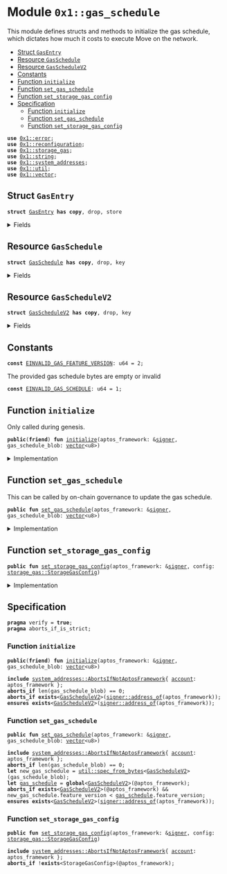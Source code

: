
<a name="0x1_gas_schedule"></a>

# Module `0x1::gas_schedule`

This module defines structs and methods to initialize the gas schedule, which dictates how much
it costs to execute Move on the network.


-  [Struct `GasEntry`](#0x1_gas_schedule_GasEntry)
-  [Resource `GasSchedule`](#0x1_gas_schedule_GasSchedule)
-  [Resource `GasScheduleV2`](#0x1_gas_schedule_GasScheduleV2)
-  [Constants](#@Constants_0)
-  [Function `initialize`](#0x1_gas_schedule_initialize)
-  [Function `set_gas_schedule`](#0x1_gas_schedule_set_gas_schedule)
-  [Function `set_storage_gas_config`](#0x1_gas_schedule_set_storage_gas_config)
-  [Specification](#@Specification_1)
    -  [Function `initialize`](#@Specification_1_initialize)
    -  [Function `set_gas_schedule`](#@Specification_1_set_gas_schedule)
    -  [Function `set_storage_gas_config`](#@Specification_1_set_storage_gas_config)


<pre><code><b>use</b> <a href="..\../aptos-stdlib\../move-stdlib\doc\error.md#0x1_error">0x1::error</a>;
<b>use</b> <a href="reconfiguration.md#0x1_reconfiguration">0x1::reconfiguration</a>;
<b>use</b> <a href="storage_gas.md#0x1_storage_gas">0x1::storage_gas</a>;
<b>use</b> <a href="..\../aptos-stdlib\../move-stdlib\doc\string.md#0x1_string">0x1::string</a>;
<b>use</b> <a href="system_addresses.md#0x1_system_addresses">0x1::system_addresses</a>;
<b>use</b> <a href="util.md#0x1_util">0x1::util</a>;
<b>use</b> <a href="..\../aptos-stdlib\../move-stdlib\doc\vector.md#0x1_vector">0x1::vector</a>;
</code></pre>



<a name="0x1_gas_schedule_GasEntry"></a>

## Struct `GasEntry`



<pre><code><b>struct</b> <a href="gas_schedule.md#0x1_gas_schedule_GasEntry">GasEntry</a> <b>has</b> <b>copy</b>, drop, store
</code></pre>



<details>
<summary>Fields</summary>


<dl>
<dt>
<code>key: <a href="..\../aptos-stdlib\../move-stdlib\doc\string.md#0x1_string_String">string::String</a></code>
</dt>
<dd>

</dd>
<dt>
<code>val: u64</code>
</dt>
<dd>

</dd>
</dl>


</details>

<a name="0x1_gas_schedule_GasSchedule"></a>

## Resource `GasSchedule`



<pre><code><b>struct</b> <a href="gas_schedule.md#0x1_gas_schedule_GasSchedule">GasSchedule</a> <b>has</b> <b>copy</b>, drop, key
</code></pre>



<details>
<summary>Fields</summary>


<dl>
<dt>
<code>entries: <a href="..\../aptos-stdlib\../move-stdlib\doc\vector.md#0x1_vector">vector</a>&lt;<a href="gas_schedule.md#0x1_gas_schedule_GasEntry">gas_schedule::GasEntry</a>&gt;</code>
</dt>
<dd>

</dd>
</dl>


</details>

<a name="0x1_gas_schedule_GasScheduleV2"></a>

## Resource `GasScheduleV2`



<pre><code><b>struct</b> <a href="gas_schedule.md#0x1_gas_schedule_GasScheduleV2">GasScheduleV2</a> <b>has</b> <b>copy</b>, drop, key
</code></pre>



<details>
<summary>Fields</summary>


<dl>
<dt>
<code>feature_version: u64</code>
</dt>
<dd>

</dd>
<dt>
<code>entries: <a href="..\../aptos-stdlib\../move-stdlib\doc\vector.md#0x1_vector">vector</a>&lt;<a href="gas_schedule.md#0x1_gas_schedule_GasEntry">gas_schedule::GasEntry</a>&gt;</code>
</dt>
<dd>

</dd>
</dl>


</details>

<a name="@Constants_0"></a>

## Constants


<a name="0x1_gas_schedule_EINVALID_GAS_FEATURE_VERSION"></a>



<pre><code><b>const</b> <a href="gas_schedule.md#0x1_gas_schedule_EINVALID_GAS_FEATURE_VERSION">EINVALID_GAS_FEATURE_VERSION</a>: u64 = 2;
</code></pre>



<a name="0x1_gas_schedule_EINVALID_GAS_SCHEDULE"></a>

The provided gas schedule bytes are empty or invalid


<pre><code><b>const</b> <a href="gas_schedule.md#0x1_gas_schedule_EINVALID_GAS_SCHEDULE">EINVALID_GAS_SCHEDULE</a>: u64 = 1;
</code></pre>



<a name="0x1_gas_schedule_initialize"></a>

## Function `initialize`

Only called during genesis.


<pre><code><b>public</b>(<b>friend</b>) <b>fun</b> <a href="gas_schedule.md#0x1_gas_schedule_initialize">initialize</a>(aptos_framework: &<a href="..\../aptos-stdlib\../move-stdlib\doc\signer.md#0x1_signer">signer</a>, gas_schedule_blob: <a href="..\../aptos-stdlib\../move-stdlib\doc\vector.md#0x1_vector">vector</a>&lt;u8&gt;)
</code></pre>



<details>
<summary>Implementation</summary>


<pre><code><b>public</b>(<b>friend</b>) <b>fun</b> <a href="gas_schedule.md#0x1_gas_schedule_initialize">initialize</a>(aptos_framework: &<a href="..\../aptos-stdlib\../move-stdlib\doc\signer.md#0x1_signer">signer</a>, gas_schedule_blob: <a href="..\../aptos-stdlib\../move-stdlib\doc\vector.md#0x1_vector">vector</a>&lt;u8&gt;) {
    <a href="system_addresses.md#0x1_system_addresses_assert_aptos_framework">system_addresses::assert_aptos_framework</a>(aptos_framework);
    <b>assert</b>!(!<a href="..\../aptos-stdlib\../move-stdlib\doc\vector.md#0x1_vector_is_empty">vector::is_empty</a>(&gas_schedule_blob), <a href="..\../aptos-stdlib\../move-stdlib\doc\error.md#0x1_error_invalid_argument">error::invalid_argument</a>(<a href="gas_schedule.md#0x1_gas_schedule_EINVALID_GAS_SCHEDULE">EINVALID_GAS_SCHEDULE</a>));

    // TODO(Gas): check <b>if</b> gas schedule is consistent
    <b>let</b> <a href="gas_schedule.md#0x1_gas_schedule">gas_schedule</a>: <a href="gas_schedule.md#0x1_gas_schedule_GasScheduleV2">GasScheduleV2</a> = from_bytes(gas_schedule_blob);
    <b>move_to</b>&lt;<a href="gas_schedule.md#0x1_gas_schedule_GasScheduleV2">GasScheduleV2</a>&gt;(aptos_framework, <a href="gas_schedule.md#0x1_gas_schedule">gas_schedule</a>);
}
</code></pre>



</details>

<a name="0x1_gas_schedule_set_gas_schedule"></a>

## Function `set_gas_schedule`

This can be called by on-chain governance to update the gas schedule.


<pre><code><b>public</b> <b>fun</b> <a href="gas_schedule.md#0x1_gas_schedule_set_gas_schedule">set_gas_schedule</a>(aptos_framework: &<a href="..\../aptos-stdlib\../move-stdlib\doc\signer.md#0x1_signer">signer</a>, gas_schedule_blob: <a href="..\../aptos-stdlib\../move-stdlib\doc\vector.md#0x1_vector">vector</a>&lt;u8&gt;)
</code></pre>



<details>
<summary>Implementation</summary>


<pre><code><b>public</b> <b>fun</b> <a href="gas_schedule.md#0x1_gas_schedule_set_gas_schedule">set_gas_schedule</a>(aptos_framework: &<a href="..\../aptos-stdlib\../move-stdlib\doc\signer.md#0x1_signer">signer</a>, gas_schedule_blob: <a href="..\../aptos-stdlib\../move-stdlib\doc\vector.md#0x1_vector">vector</a>&lt;u8&gt;) <b>acquires</b> <a href="gas_schedule.md#0x1_gas_schedule_GasSchedule">GasSchedule</a>, <a href="gas_schedule.md#0x1_gas_schedule_GasScheduleV2">GasScheduleV2</a> {
    <a href="system_addresses.md#0x1_system_addresses_assert_aptos_framework">system_addresses::assert_aptos_framework</a>(aptos_framework);
    <b>assert</b>!(!<a href="..\../aptos-stdlib\../move-stdlib\doc\vector.md#0x1_vector_is_empty">vector::is_empty</a>(&gas_schedule_blob), <a href="..\../aptos-stdlib\../move-stdlib\doc\error.md#0x1_error_invalid_argument">error::invalid_argument</a>(<a href="gas_schedule.md#0x1_gas_schedule_EINVALID_GAS_SCHEDULE">EINVALID_GAS_SCHEDULE</a>));

    <b>if</b> (<b>exists</b>&lt;<a href="gas_schedule.md#0x1_gas_schedule_GasScheduleV2">GasScheduleV2</a>&gt;(@aptos_framework)) {
        <b>let</b> <a href="gas_schedule.md#0x1_gas_schedule">gas_schedule</a> = <b>borrow_global_mut</b>&lt;<a href="gas_schedule.md#0x1_gas_schedule_GasScheduleV2">GasScheduleV2</a>&gt;(@aptos_framework);
        <b>let</b> new_gas_schedule: <a href="gas_schedule.md#0x1_gas_schedule_GasScheduleV2">GasScheduleV2</a> = from_bytes(gas_schedule_blob);
        <b>assert</b>!(new_gas_schedule.feature_version &gt;= <a href="gas_schedule.md#0x1_gas_schedule">gas_schedule</a>.feature_version,
            <a href="..\../aptos-stdlib\../move-stdlib\doc\error.md#0x1_error_invalid_argument">error::invalid_argument</a>(<a href="gas_schedule.md#0x1_gas_schedule_EINVALID_GAS_FEATURE_VERSION">EINVALID_GAS_FEATURE_VERSION</a>));
        // TODO(Gas): check <b>if</b> gas schedule is consistent
        *<a href="gas_schedule.md#0x1_gas_schedule">gas_schedule</a> = new_gas_schedule;
    }
    <b>else</b> {
        <b>if</b> (<b>exists</b>&lt;<a href="gas_schedule.md#0x1_gas_schedule_GasSchedule">GasSchedule</a>&gt;(@aptos_framework)) {
            _ = <b>move_from</b>&lt;<a href="gas_schedule.md#0x1_gas_schedule_GasSchedule">GasSchedule</a>&gt;(@aptos_framework);
        };
        <b>let</b> new_gas_schedule: <a href="gas_schedule.md#0x1_gas_schedule_GasScheduleV2">GasScheduleV2</a> = from_bytes(gas_schedule_blob);
        // TODO(Gas): check <b>if</b> gas schedule is consistent
        <b>move_to</b>&lt;<a href="gas_schedule.md#0x1_gas_schedule_GasScheduleV2">GasScheduleV2</a>&gt;(aptos_framework, new_gas_schedule);
    };

    // Need <b>to</b> trigger <a href="reconfiguration.md#0x1_reconfiguration">reconfiguration</a> so validator nodes can sync on the updated gas schedule.
    <a href="reconfiguration.md#0x1_reconfiguration_reconfigure">reconfiguration::reconfigure</a>();
}
</code></pre>



</details>

<a name="0x1_gas_schedule_set_storage_gas_config"></a>

## Function `set_storage_gas_config`



<pre><code><b>public</b> <b>fun</b> <a href="gas_schedule.md#0x1_gas_schedule_set_storage_gas_config">set_storage_gas_config</a>(aptos_framework: &<a href="..\../aptos-stdlib\../move-stdlib\doc\signer.md#0x1_signer">signer</a>, config: <a href="storage_gas.md#0x1_storage_gas_StorageGasConfig">storage_gas::StorageGasConfig</a>)
</code></pre>



<details>
<summary>Implementation</summary>


<pre><code><b>public</b> <b>fun</b> <a href="gas_schedule.md#0x1_gas_schedule_set_storage_gas_config">set_storage_gas_config</a>(aptos_framework: &<a href="..\../aptos-stdlib\../move-stdlib\doc\signer.md#0x1_signer">signer</a>, config: StorageGasConfig) {
    <a href="storage_gas.md#0x1_storage_gas_set_config">storage_gas::set_config</a>(aptos_framework, config);
    // Need <b>to</b> trigger <a href="reconfiguration.md#0x1_reconfiguration">reconfiguration</a> so the VM is guaranteed <b>to</b> load the new gas fee starting from the next
    // transaction.
    <a href="reconfiguration.md#0x1_reconfiguration_reconfigure">reconfiguration::reconfigure</a>();
}
</code></pre>



</details>

<a name="@Specification_1"></a>

## Specification



<pre><code><b>pragma</b> verify = <b>true</b>;
<b>pragma</b> aborts_if_is_strict;
</code></pre>



<a name="@Specification_1_initialize"></a>

### Function `initialize`


<pre><code><b>public</b>(<b>friend</b>) <b>fun</b> <a href="gas_schedule.md#0x1_gas_schedule_initialize">initialize</a>(aptos_framework: &<a href="..\../aptos-stdlib\../move-stdlib\doc\signer.md#0x1_signer">signer</a>, gas_schedule_blob: <a href="..\../aptos-stdlib\../move-stdlib\doc\vector.md#0x1_vector">vector</a>&lt;u8&gt;)
</code></pre>




<pre><code><b>include</b> <a href="system_addresses.md#0x1_system_addresses_AbortsIfNotAptosFramework">system_addresses::AbortsIfNotAptosFramework</a>{ <a href="account.md#0x1_account">account</a>: aptos_framework };
<b>aborts_if</b> len(gas_schedule_blob) == 0;
<b>aborts_if</b> <b>exists</b>&lt;<a href="gas_schedule.md#0x1_gas_schedule_GasScheduleV2">GasScheduleV2</a>&gt;(<a href="..\../aptos-stdlib\../move-stdlib\doc\signer.md#0x1_signer_address_of">signer::address_of</a>(aptos_framework));
<b>ensures</b> <b>exists</b>&lt;<a href="gas_schedule.md#0x1_gas_schedule_GasScheduleV2">GasScheduleV2</a>&gt;(<a href="..\../aptos-stdlib\../move-stdlib\doc\signer.md#0x1_signer_address_of">signer::address_of</a>(aptos_framework));
</code></pre>



<a name="@Specification_1_set_gas_schedule"></a>

### Function `set_gas_schedule`


<pre><code><b>public</b> <b>fun</b> <a href="gas_schedule.md#0x1_gas_schedule_set_gas_schedule">set_gas_schedule</a>(aptos_framework: &<a href="..\../aptos-stdlib\../move-stdlib\doc\signer.md#0x1_signer">signer</a>, gas_schedule_blob: <a href="..\../aptos-stdlib\../move-stdlib\doc\vector.md#0x1_vector">vector</a>&lt;u8&gt;)
</code></pre>




<pre><code><b>include</b> <a href="system_addresses.md#0x1_system_addresses_AbortsIfNotAptosFramework">system_addresses::AbortsIfNotAptosFramework</a>{ <a href="account.md#0x1_account">account</a>: aptos_framework };
<b>aborts_if</b> len(gas_schedule_blob) == 0;
<b>let</b> new_gas_schedule = <a href="util.md#0x1_util_spec_from_bytes">util::spec_from_bytes</a>&lt;<a href="gas_schedule.md#0x1_gas_schedule_GasScheduleV2">GasScheduleV2</a>&gt;(gas_schedule_blob);
<b>let</b> <a href="gas_schedule.md#0x1_gas_schedule">gas_schedule</a> = <b>global</b>&lt;<a href="gas_schedule.md#0x1_gas_schedule_GasScheduleV2">GasScheduleV2</a>&gt;(@aptos_framework);
<b>aborts_if</b> <b>exists</b>&lt;<a href="gas_schedule.md#0x1_gas_schedule_GasScheduleV2">GasScheduleV2</a>&gt;(@aptos_framework) && new_gas_schedule.feature_version &lt; <a href="gas_schedule.md#0x1_gas_schedule">gas_schedule</a>.feature_version;
<b>ensures</b> <b>exists</b>&lt;<a href="gas_schedule.md#0x1_gas_schedule_GasScheduleV2">GasScheduleV2</a>&gt;(<a href="..\../aptos-stdlib\../move-stdlib\doc\signer.md#0x1_signer_address_of">signer::address_of</a>(aptos_framework));
</code></pre>



<a name="@Specification_1_set_storage_gas_config"></a>

### Function `set_storage_gas_config`


<pre><code><b>public</b> <b>fun</b> <a href="gas_schedule.md#0x1_gas_schedule_set_storage_gas_config">set_storage_gas_config</a>(aptos_framework: &<a href="..\../aptos-stdlib\../move-stdlib\doc\signer.md#0x1_signer">signer</a>, config: <a href="storage_gas.md#0x1_storage_gas_StorageGasConfig">storage_gas::StorageGasConfig</a>)
</code></pre>




<pre><code><b>include</b> <a href="system_addresses.md#0x1_system_addresses_AbortsIfNotAptosFramework">system_addresses::AbortsIfNotAptosFramework</a>{ <a href="account.md#0x1_account">account</a>: aptos_framework };
<b>aborts_if</b> !<b>exists</b>&lt;StorageGasConfig&gt;(@aptos_framework);
</code></pre>


[move-book]: https://move-language.github.io/move/introduction.html
